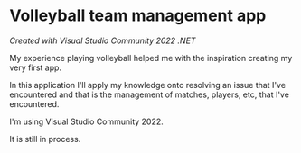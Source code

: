# Volleyball team management app
*Created with Visual Studio Community 2022 .NET* 
 <p>My experience playing volleyball helped me with the inspiration creating my very first app.

In this application I'll apply my knowledge onto resolving an issue that I've encountered and that is the management of matches, players, etc, that I've encountered.

I'm using Visual Studio Community 2022.

It is still in process.</p>
